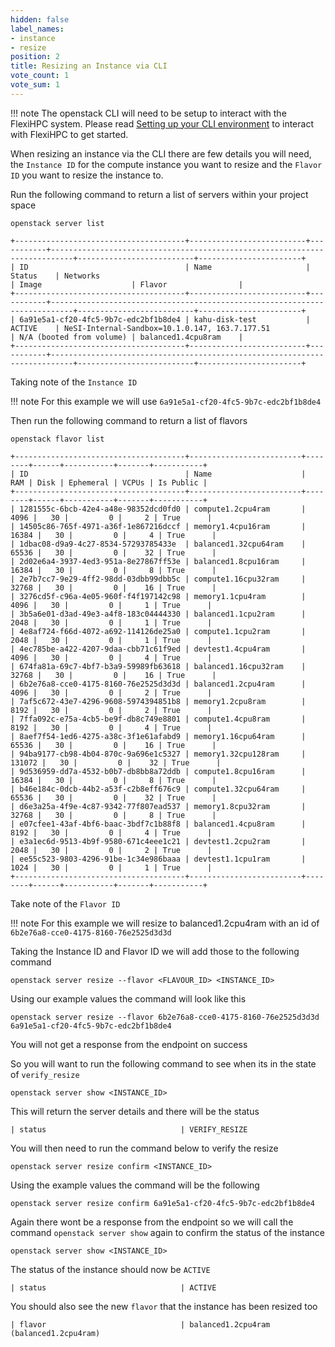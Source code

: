 ```yaml
---
hidden: false
label_names:
- instance
- resize
position: 2
title: Resizing an Instance via CLI
vote_count: 1
vote_sum: 1
---
```


!!! note
    The openstack CLI will need to be setup to interact with the FlexiHPC system. Please read [Setting up your CLI environment](../setting-up-your-CLI-environment/index.md) to interact with FlexiHPC to get started.

When resizing an instance via the CLI there are few details you will need, the `Instance ID` for the compute instance you want to resize and the `Flavor ID` you want to resize the instance to.

Run the following command to return a list of servers within your project space

```
openstack server list
```

``` { .sh .no-copy }
+--------------------------------------+--------------------------+-----------+---------------------------------------------------------------------------+--------------------------+-----------------------+
| ID                                   | Name                     | Status    | Networks                                                                  | Image                    | Flavor                |
+--------------------------------------+--------------------------+-----------+---------------------------------------------------------------------------+--------------------------+-----------------------+
| 6a91e5a1-cf20-4fc5-9b7c-edc2bf1b8de4 | kahu-disk-test           | ACTIVE    | NeSI-Internal-Sandbox=10.1.0.147, 163.7.177.51                            | N/A (booted from volume) | balanced1.4cpu8ram    |
+--------------------------------------+--------------------------+-----------+---------------------------------------------------------------------------+--------------------------+-----------------------+
```

Taking note of the `Instance ID`

!!! note
    For this example we will use `6a91e5a1-cf20-4fc5-9b7c-edc2bf1b8de4`

Then run the following command to return a list of flavors

```
openstack flavor list
```

``` { .sh .no-copy }
+--------------------------------------+-------------------------+--------+------+-----------+-------+-----------+
| ID                                   | Name                    |    RAM | Disk | Ephemeral | VCPUs | Is Public |
+--------------------------------------+-------------------------+--------+------+-----------+-------+-----------+
| 1281555c-6bcb-42e4-a48e-98352dcd0fd0 | compute1.2cpu4ram       |   4096 |   30 |         0 |     2 | True      |
| 14505c86-765f-4971-a36f-1e867216dccf | memory1.4cpu16ram       |  16384 |   30 |         0 |     4 | True      |
| 1dbac08-d9a9-4c27-8534-57293785433e  | balanced1.32cpu64ram    |  65536 |   30 |         0 |    32 | True      |
| 2d02e6a4-3937-4ed3-951a-8e27867ff53e | balanced1.8cpu16ram     |  16384 |   30 |         0 |     8 | True      |
| 2e7b7cc7-9e29-4ff2-98dd-03dbb99dbb5c | compute1.16cpu32ram     |  32768 |   30 |         0 |    16 | True      |
| 3276cd5f-c96a-4e05-960f-f4f197142c98 | memory1.1cpu4ram        |   4096 |   30 |         0 |     1 | True      |
| 3b5a6e01-d3ad-49e3-a4f8-183c04444330 | balanced1.1cpu2ram      |   2048 |   30 |         0 |     1 | True      |
| 4e8af724-f66d-4072-a692-114126de25a0 | compute1.1cpu2ram       |   2048 |   30 |         0 |     1 | True      |
| 4ec785be-a422-4207-9daa-cbb71c61f9ed | devtest1.4cpu4ram       |   4096 |   30 |         0 |     4 | True      |
| 674fa81a-69c7-4bf7-b3a9-59989fb63618 | balanced1.16cpu32ram    |  32768 |   30 |         0 |    16 | True      |
| 6b2e76a8-cce0-4175-8160-76e2525d3d3d | balanced1.2cpu4ram      |   4096 |   30 |         0 |     2 | True      |
| 7af5c672-43e7-4296-9608-5974394851b8 | memory1.2cpu8ram        |   8192 |   30 |         0 |     2 | True      |
| 7ffa092c-e75a-4cb5-be9f-db8c749e8801 | compute1.4cpu8ram       |   8192 |   30 |         0 |     4 | True      |
| 8aef7f54-1ed6-4275-a38c-3f1e61afabd9 | memory1.16cpu64ram      |  65536 |   30 |         0 |    16 | True      |
| 94ba9177-cb98-4b04-870c-9a696e1c5327 | memory1.32cpu128ram     | 131072 |   30 |         0 |    32 | True      |
| 9d536959-dd7a-4532-b0b7-db8bb8a72ddb | compute1.8cpu16ram      |  16384 |   30 |         0 |     8 | True      |
| b46e184c-0dcb-44b2-a53f-c2b8eff676c9 | compute1.32cpu64ram     |  65536 |   30 |         0 |    32 | True      |
| d6e3a25a-4f9e-4c87-9342-77f807ead537 | memory1.8cpu32ram       |  32768 |   30 |         0 |     8 | True      |
| e07cfee1-43af-4bf6-baac-3bdf7c1b88f8 | balanced1.4cpu8ram      |   8192 |   30 |         0 |     4 | True      |
| e3a1ec6d-9513-4b9f-9580-671c4eee1c21 | devtest1.2cpu2ram       |   2048 |   30 |         0 |     2 | True      |
| ee55c523-9803-4296-91be-1c34e986baaa | devtest1.1cpu1ram       |   1024 |   30 |         0 |     1 | True      |
+--------------------------------------+-------------------------+--------+------+-----------+-------+-----------+
```

Take note of the `Flavor ID`

!!! note
    For this example we will resize to balanced1.2cpu4ram with an id of `6b2e76a8-cce0-4175-8160-76e2525d3d3d`

Taking the Instance ID and Flavor ID we will add those to the following command

```
openstack server resize --flavor <FLAVOUR_ID> <INSTANCE_ID>
```

Using our example values the command will look like this

```
openstack server resize --flavor 6b2e76a8-cce0-4175-8160-76e2525d3d3d 6a91e5a1-cf20-4fc5-9b7c-edc2bf1b8de4
```

You will not get a response from the endpoint on success

So you will want to run the following command to see when its in the state of `verify_resize`

```
openstack server show <INSTANCE_ID>
```

This will return the server details and there will be the status

``` { .sh .no-copy }
| status                              | VERIFY_RESIZE
```

You will then need to run the command below to verify the resize

```
openstack server resize confirm <INSTANCE_ID>
```

Using the example values the command will be the following

```
openstack server resize confirm 6a91e5a1-cf20-4fc5-9b7c-edc2bf1b8de4
```

Again there wont be a response from the endpoint so we will call the command `openstack server show` again to confirm the status of the instance

```
openstack server show <INSTANCE_ID>
```

The status of the instance should now be `ACTIVE`

``` { .sh .no-copy }
| status                              | ACTIVE
```

You should also see the new `flavor` that the instance has been resized too

``` { .sh .no-copy }
| flavor                              | balanced1.2cpu4ram (balanced1.2cpu4ram)
```